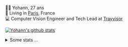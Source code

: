 <p>
  👨🏻 <bold>Yohann</bold>, 27 ans<br/>
  💼 Living in <a href="https://www.google.com/maps?q=paris">Paris</a>, France<br/>
  💻 Computer Vision Engineer and Tech Lead at <a href="https://trayvisor.com/">Trayvisor</a><br/>
</p>

<a href="https://github.com/anuraghazra/github-readme-stats"><img align="center" src="https://github-readme-stats-go94hl40s-yohann84l.vercel.app//api?username=yohann84L&show_icons=true&include_all_commits=true" alt="Yohann's github stats" /> </a>


<details>
  <summary>Some stats ...</summary><br/>
  

<!--START_SECTION:waka-->
![Code Time](http://img.shields.io/badge/Code%20Time-363%20hrs%2027%20mins-blue)

![Profile Views](http://img.shields.io/badge/Profile%20Views-0-blue)

**🐱 My GitHub Data** 

> 🏆 28 Contributions in the Year 2023
 > 
> 📦 440.5 kB Used in GitHub's Storage 
 > 
> 🚫 Not Opted to Hire
 > 
> 📜 24 Public Repositories 
 > 
> 🔑 21 Private Repositories  
 > 
**I'm an Early 🐤** 

```text
🌞 Morning    292 commits    ████████░░░░░░░░░░░░░░░░░   33.18% 
🌆 Daytime    505 commits    ██████████████░░░░░░░░░░░   57.39% 
🌃 Evening    81 commits     ██░░░░░░░░░░░░░░░░░░░░░░░   9.2% 
🌙 Night      2 commits      ░░░░░░░░░░░░░░░░░░░░░░░░░   0.23%

```
📅 **I'm Most Productive on Tuesday** 

```text
Monday       111 commits    ███░░░░░░░░░░░░░░░░░░░░░░   12.61% 
Tuesday      207 commits    ██████░░░░░░░░░░░░░░░░░░░   23.52% 
Wednesday    195 commits    █████░░░░░░░░░░░░░░░░░░░░   22.16% 
Thursday     155 commits    ████░░░░░░░░░░░░░░░░░░░░░   17.61% 
Friday       198 commits    █████░░░░░░░░░░░░░░░░░░░░   22.5% 
Saturday     14 commits     ░░░░░░░░░░░░░░░░░░░░░░░░░   1.59% 
Sunday       0 commits      ░░░░░░░░░░░░░░░░░░░░░░░░░   0.0%

```


📊 **This Week I Spent My Time On** 

```text
⌚︎ Time Zone: Europe/Paris

💬 Programming Languages: 
JavaScript               3 hrs 38 mins       ███████████░░░░░░░░░░░░░░   43.53% 
Python                   2 hrs 43 mins       ████████░░░░░░░░░░░░░░░░░   32.56% 
YAML                     49 mins             ██░░░░░░░░░░░░░░░░░░░░░░░   9.88% 
Text                     34 mins             █░░░░░░░░░░░░░░░░░░░░░░░░   6.88% 
Makefile                 14 mins             ░░░░░░░░░░░░░░░░░░░░░░░░░   2.86%

🔥 Editors: 
PyCharm                  4 hrs 26 mins       █████████████░░░░░░░░░░░░   53.09% 
WebStorm                 3 hrs 42 mins       ███████████░░░░░░░░░░░░░░   44.42% 
VS Code                  12 mins             ░░░░░░░░░░░░░░░░░░░░░░░░░   2.49%

💻 Operating System: 
Mac                      8 hrs 21 mins       █████████████████████████   100.0%

```

**I Mostly Code in Python** 

```text
Python                   18 repos            ██████████████░░░░░░░░░░░   56.25% 
Java                     6 repos             ████░░░░░░░░░░░░░░░░░░░░░   18.75% 
JavaScript               2 repos             █░░░░░░░░░░░░░░░░░░░░░░░░   6.25% 
R                        2 repos             █░░░░░░░░░░░░░░░░░░░░░░░░   6.25% 
HTML                     1 repo              ░░░░░░░░░░░░░░░░░░░░░░░░░   3.12%

```



 Last Updated on 14/01/2023 01:34:14 UTC
<!--END_SECTION:waka-->
